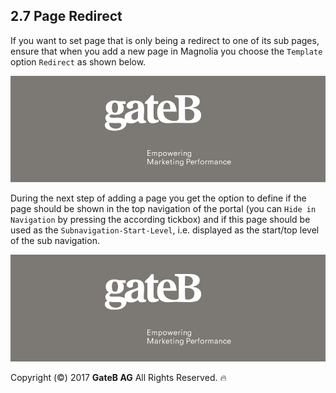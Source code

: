 ## 2.7 Page Redirect

If you want to set page that is only being a redirect to one of its sub pages, ensure that when you add a new page in Magnolia you choose the `Template` option `Redirect` as shown below.

![alt text](../reference/dummy.png "this is a placeholder")

During the next step of adding a page you get the option to define if the page should be shown in the top navigation of the portal (you can `Hide in Navigation` by pressing the according tickbox) and if this page should be used as the `Subnavigation-Start-Level`, i.e. displayed as the start/top level of the sub navigation.

![alt text](../reference/dummy.png "this is a placeholder")


Copyright (©) 2017 **GateB AG** All Rights Reserved. :fire:
